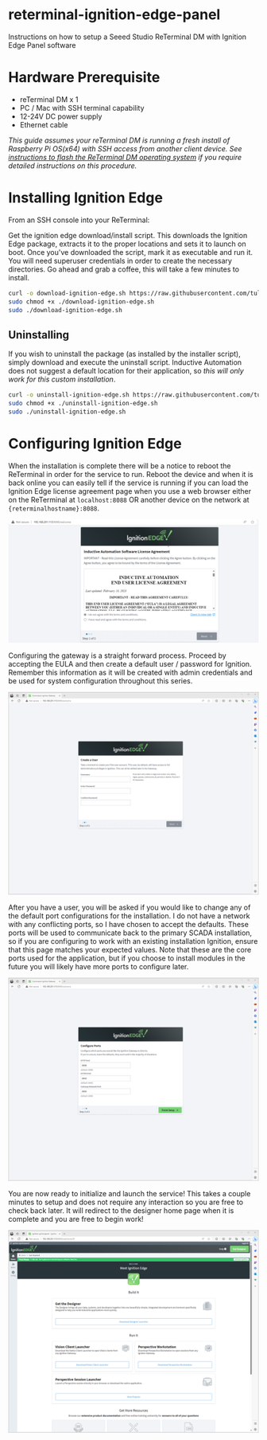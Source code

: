 # reterminal-ignition-edge-panel
Instructions on how to setup a Seeed Studio ReTerminal DM with Ignition Edge Panel software

# Hardware Prerequisite
- reTerminal DM x 1
- PC / Mac with SSH terminal capability
- 12-24V DC power supply
- Ethernet cable

*This guide assumes your reTerminal DM is running a fresh install of Raspberry Pi OS(x64) with SSH access from another client device. See [instructions to flash the ReTerminal DM operating system](https://wiki.seeedstudio.com/reterminal-dm-flash-OS/#steps-for-flashing-raspbian-os) if you require detailed instructions on this procedure.*

# Installing Ignition Edge

From an SSH console into your ReTerminal:

Get the ignition edge download/install script. This downloads the Ignition Edge package, extracts it to the proper locations and sets it to launch on boot. Once you've downloaded the script, mark it as executable and run it. You will need superuser credentials in order to create the necessary directories. Go ahead and grab a coffee, this will take a few minutes to install.
```bash
curl -o download-ignition-edge.sh https://raw.githubusercontent.com/tulsasoftware/reterminal-ignition-edge-panel/main/download-ignition-edge.sh
sudo chmod +x ./download-ignition-edge.sh
sudo ./download-ignition-edge.sh
```

## Uninstalling

If you wish to uninstall the package (as installed by the installer script), simply download and execute the uninstall script. Inductive Automation does not suggest a default location for their application, so *this will only work for this custom installation*.

```bash
curl -o uninstall-ignition-edge.sh https://raw.githubusercontent.com/tulsasoftware/reterminal-ignition-edge-panel/main/uninstall-ignition-edge.sh
sudo chmod +x ./uninstall-ignition-edge.sh
sudo ./uninstall-ignition-edge.sh
```

# Configuring Ignition Edge

When the installation is complete there will be a notice to reboot the ReTerminal in order for the service to run. Reboot the device and when it is back online you can easily tell if the service is running if you can load the Ignition Edge license agreement page when you use a web browser either on the ReTerminal at `localhost:8088` OR another device on the network at `{reterminalhostname}:8088`.

![ignition edge eula page](./media/ignition-edge-eula-screenshot.png)

Configuring the gateway is a straight forward process. Proceed by accepting the EULA and then create a default user / password for Ignition. Remember this information as it will be created with admin credentials and be used for system configuration throughout this series.

![Create default user page](./media/ignition-edge-create-user.png)

After you have a user, you will be asked if you would like to change any of the default port configurations for the installation. I do not have a network with any conflicting ports, so I have chosen to accept the defaults. These ports will be used to communicate back to the primary SCADA installation, so if you are configuring to work with an existing installation Ignition, ensure that this page matches your expected values. Note that these are the core ports used for the application, but if you choose to install modules in the future you will likely have more ports to configure later.

![Configure ports page](./media/ignition-edge-configure-ports.png)

You are now ready to initialize and launch the service! This takes a couple minutes to setup and does not require any interaction so you are free to check back later. It will redirect to the designer home page when it is complete and you are free to begin work!

![Start gateway page](./media/ignition-edge-launch-screen.png)
